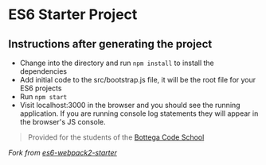 # ES6 Starter Project

## Instructions after generating the project

- Change into the directory and run `npm install` to install the dependencies
- Add initial code to the src/bootstrap.js file, it will be the root file for your ES6 projects
- Run `npm start`
- Visit localhost:3000 in the browser and you should see the running application. If you are running console log statements they will appear in the browser's JS console.


> Provided for the students of the [Bottega Code School](https://bottega.tech/)

*Fork from [es6-webpack2-starter](https://github.com/micooz/es6-webpack2-starter)*